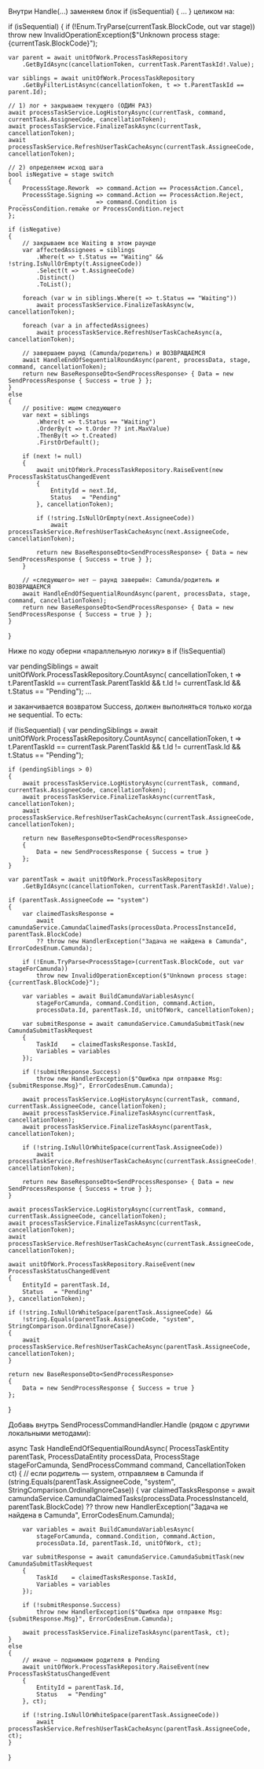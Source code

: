 Внутри Handle(...) заменяем блок if (isSequential) { ... } целиком на:


if (isSequential)
{
    if (!Enum.TryParse<ProcessStage>(currentTask.BlockCode, out var stage))
        throw new InvalidOperationException($"Unknown process stage: {currentTask.BlockCode}");

    var parent = await unitOfWork.ProcessTaskRepository
        .GetByIdAsync(cancellationToken, currentTask.ParentTaskId!.Value);

    var siblings = await unitOfWork.ProcessTaskRepository
        .GetByFilterListAsync(cancellationToken, t => t.ParentTaskId == parent.Id);

    // 1) лог + закрываем текущего (ОДИН РАЗ)
    await processTaskService.LogHistoryAsync(currentTask, command, currentTask.AssigneeCode, cancellationToken);
    await processTaskService.FinalizeTaskAsync(currentTask, cancellationToken);
    await processTaskService.RefreshUserTaskCacheAsync(currentTask.AssigneeCode, cancellationToken);

    // 2) определяем исход шага
    bool isNegative = stage switch
    {
        ProcessStage.Rework  => command.Action == ProcessAction.Cancel,
        ProcessStage.Signing => command.Action == ProcessAction.Reject,
        _                    => command.Condition is ProcessCondition.remake or ProcessCondition.reject
    };

    if (isNegative)
    {
        // закрываем все Waiting в этом раунде
        var affectedAssignees = siblings
            .Where(t => t.Status == "Waiting" && !string.IsNullOrEmpty(t.AssigneeCode))
            .Select(t => t.AssigneeCode)
            .Distinct()
            .ToList();

        foreach (var w in siblings.Where(t => t.Status == "Waiting"))
            await processTaskService.FinalizeTaskAsync(w, cancellationToken);

        foreach (var a in affectedAssignees)
            await processTaskService.RefreshUserTaskCacheAsync(a, cancellationToken);

        // завершаем раунд (Camunda/родитель) и ВОЗВРАЩАЕМСЯ
        await HandleEndOfSequentialRoundAsync(parent, processData, stage, command, cancellationToken);
        return new BaseResponseDto<SendProcessResponse> { Data = new SendProcessResponse { Success = true } };
    }
    else
    {
        // positive: ищем следующего
        var next = siblings
            .Where(t => t.Status == "Waiting")
            .OrderBy(t => t.Order ?? int.MaxValue)
            .ThenBy(t => t.Created)
            .FirstOrDefault();

        if (next != null)
        {
            await unitOfWork.ProcessTaskRepository.RaiseEvent(new ProcessTaskStatusChangedEvent
            {
                EntityId = next.Id,
                Status   = "Pending"
            }, cancellationToken);

            if (!string.IsNullOrEmpty(next.AssigneeCode))
                await processTaskService.RefreshUserTaskCacheAsync(next.AssigneeCode, cancellationToken);

            return new BaseResponseDto<SendProcessResponse> { Data = new SendProcessResponse { Success = true } };
        }

        // «следующего» нет — раунд завершён: Camunda/родитель и ВОЗВРАЩАЕМСЯ
        await HandleEndOfSequentialRoundAsync(parent, processData, stage, command, cancellationToken);
        return new BaseResponseDto<SendProcessResponse> { Data = new SendProcessResponse { Success = true } };
    }
}



Ниже по коду оберни «параллельную логику» в if (!isSequential)


var pendingSiblings = await unitOfWork.ProcessTaskRepository.CountAsync(
    cancellationToken,
    t => t.ParentTaskId == currentTask.ParentTaskId
         && t.Id != currentTask.Id
         && t.Status == "Pending");
...



и заканчивается возвратом Success, должен выполняться только когда не sequential. То есть:

if (!isSequential)
{
    var pendingSiblings = await unitOfWork.ProcessTaskRepository.CountAsync(
        cancellationToken,
        t => t.ParentTaskId == currentTask.ParentTaskId
             && t.Id != currentTask.Id
             && t.Status == "Pending");

    if (pendingSiblings > 0)
    {
        await processTaskService.LogHistoryAsync(currentTask, command, currentTask.AssigneeCode, cancellationToken);
        await processTaskService.FinalizeTaskAsync(currentTask, cancellationToken);
        await processTaskService.RefreshUserTaskCacheAsync(currentTask.AssigneeCode, cancellationToken);

        return new BaseResponseDto<SendProcessResponse>
        {
            Data = new SendProcessResponse { Success = true }
        };
    }

    var parentTask = await unitOfWork.ProcessTaskRepository
        .GetByIdAsync(cancellationToken, currentTask.ParentTaskId!.Value);

    if (parentTask.AssigneeCode == "system")
    {
        var claimedTasksResponse =
            await camundaService.CamundaClaimedTasks(processData.ProcessInstanceId, parentTask.BlockCode)
            ?? throw new HandlerException("Задача не найдена в Camunda", ErrorCodesEnum.Camunda);

        if (!Enum.TryParse<ProcessStage>(currentTask.BlockCode, out var stageForCamunda))
            throw new InvalidOperationException($"Unknown process stage: {currentTask.BlockCode}");

        var variables = await BuildCamundaVariablesAsync(
            stageForCamunda, command.Condition, command.Action,
            processData.Id, parentTask.Id, unitOfWork, cancellationToken);

        var submitResponse = await camundaService.CamundaSubmitTask(new CamundaSubmitTaskRequest
        {
            TaskId    = claimedTasksResponse.TaskId,
            Variables = variables
        });

        if (!submitResponse.Success)
            throw new HandlerException($"Ошибка при отправке Msg:{submitResponse.Msg}", ErrorCodesEnum.Camunda);

        await processTaskService.LogHistoryAsync(currentTask, command, currentTask.AssigneeCode, cancellationToken);
        await processTaskService.FinalizeTaskAsync(currentTask, cancellationToken);
        await processTaskService.FinalizeTaskAsync(parentTask, cancellationToken);

        if (!string.IsNullOrWhiteSpace(currentTask.AssigneeCode))
            await processTaskService.RefreshUserTaskCacheAsync(currentTask.AssigneeCode!, cancellationToken);

        return new BaseResponseDto<SendProcessResponse> { Data = new SendProcessResponse { Success = true } };
    }

    await processTaskService.LogHistoryAsync(currentTask, command, currentTask.AssigneeCode, cancellationToken);
    await processTaskService.FinalizeTaskAsync(currentTask, cancellationToken);
    await processTaskService.RefreshUserTaskCacheAsync(currentTask.AssigneeCode, cancellationToken);

    await unitOfWork.ProcessTaskRepository.RaiseEvent(new ProcessTaskStatusChangedEvent
    {
        EntityId = parentTask.Id,
        Status   = "Pending"
    }, cancellationToken);

    if (!string.IsNullOrWhiteSpace(parentTask.AssigneeCode) &&
        !string.Equals(parentTask.AssigneeCode, "system", StringComparison.OrdinalIgnoreCase))
    {
        await processTaskService.RefreshUserTaskCacheAsync(parentTask.AssigneeCode, cancellationToken);
    }

    return new BaseResponseDto<SendProcessResponse>
    {
        Data = new SendProcessResponse { Success = true }
    };
}



Добавь внутрь SendProcessCommandHandler.Handle (рядом с другими локальными методами):

async Task HandleEndOfSequentialRoundAsync(
    ProcessTaskEntity parentTask,
    ProcessDataEntity processData,
    ProcessStage stageForCamunda,
    SendProcessCommand command,
    CancellationToken ct)
{
    // если родитель — system, отправляем в Camunda
    if (string.Equals(parentTask.AssigneeCode, "system", StringComparison.OrdinalIgnoreCase))
    {
        var claimedTasksResponse =
            await camundaService.CamundaClaimedTasks(processData.ProcessInstanceId, parentTask.BlockCode)
            ?? throw new HandlerException("Задача не найдена в Camunda", ErrorCodesEnum.Camunda);

        var variables = await BuildCamundaVariablesAsync(
            stageForCamunda, command.Condition, command.Action,
            processData.Id, parentTask.Id, unitOfWork, ct);

        var submitResponse = await camundaService.CamundaSubmitTask(new CamundaSubmitTaskRequest
        {
            TaskId    = claimedTasksResponse.TaskId,
            Variables = variables
        });

        if (!submitResponse.Success)
            throw new HandlerException($"Ошибка при отправке Msg:{submitResponse.Msg}", ErrorCodesEnum.Camunda);

        await processTaskService.FinalizeTaskAsync(parentTask, ct);
    }
    else
    {
        // иначе — поднимаем родителя в Pending
        await unitOfWork.ProcessTaskRepository.RaiseEvent(new ProcessTaskStatusChangedEvent
        {
            EntityId = parentTask.Id,
            Status   = "Pending"
        }, ct);

        if (!string.IsNullOrWhiteSpace(parentTask.AssigneeCode))
            await processTaskService.RefreshUserTaskCacheAsync(parentTask.AssigneeCode, ct);
    }
}
